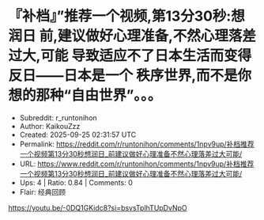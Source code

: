 # 『补档』”推荐一个视频,第13分30秒:想润日 前,建议做好心理准备,不然心理落差过大,可能 导致适应不了日本生活而变得反日——日本是一个 秩序世界,而不是你想的那种“自由世界”。。。

- Subreddit: r_runtonihon
- Author: KaikouZzz
- Created: 2025-09-25 02:31:57 UTC
- Permalink: https://reddit.com/r/runtonihon/comments/1npv9up/补档推荐一个视频第13分30秒想润日_前建议做好心理准备不然心理落差过大可能/
- URL: https://www.reddit.com/r/runtonihon/comments/1npv9up/补档推荐一个视频第13分30秒想润日_前建议做好心理准备不然心理落差过大可能/
- Ups: 4 | Ratio: 0.84 | Comments: 0
- Flair: 经典回顾


<https://youtu.be/-0DQ1GKidc8?si=bsvsTplhTUpDvNpO>

